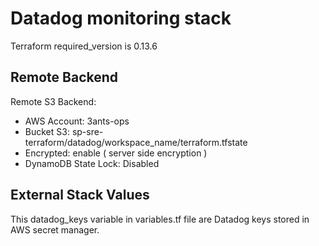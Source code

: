 # Datadog monitoring stack
Terraform required_version is  0.13.6

## Remote Backend

Remote S3 Backend:
   - AWS Account: 3ants-ops
   - Bucket S3:  sp-sre-terraform/datadog/workspace_name/terraform.tfstate
   - Encrypted: enable ( server side encryption )
   - DynamoDB State Lock: Disabled

## External Stack Values
This datadog_keys variable in variables.tf file are Datadog keys stored in AWS secret manager.
 